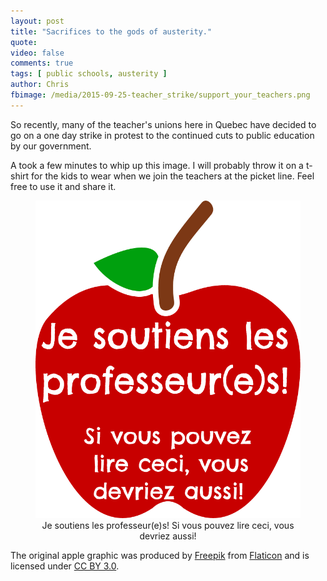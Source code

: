 ```yaml
---
layout: post
title: "Sacrifices to the gods of austerity."
quote: 
video: false
comments: true
tags: [ public schools, austerity ]
author: Chris
fbimage: /media/2015-09-25-teacher_strike/support_your_teachers.png
---
```


So recently, many of the teacher's unions here in Quebec have decided to go on
a one day strike in protest to the continued cuts to public education by our 
government.

A took a few minutes to whip up this image. I will probably throw it on a
t-shirt for the kids to wear when we join the teachers at the picket line. Feel
free to use it and share it.

<div style="text-align: center;"><figure><img src="/media/2015-09-25-teacher_strike/support_your_teachers.png">
<figcaption>Je soutiens les professeur(e)s! Si vous pouvez lire ceci, vous devriez aussi!</figcaption></figure></div>

The original apple graphic was produced by 
[Freepik](http://www.freepik.com/) from [Flaticon](http://www.flaticon.com/) 
and is licensed under [CC BY 3.0](http://creativecommons.org/licenses/by/3.0/).
